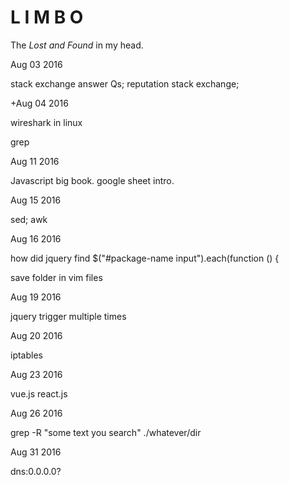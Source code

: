 # L I M B O
The *Lost and Found* in my head.

Aug 03 2016 

stack exchange answer Qs;   reputation stack exchange;

+Aug 04 2016

wireshark in linux 

grep


Aug 11 2016

Javascript big book. google sheet intro.



Aug 15 2016

sed; awk

Aug 16 2016

how did jquery find     $("#package-name input").each(function () {

save folder in vim files 

Aug 19 2016

jquery trigger multiple times

Aug 20 2016

iptables

Aug 23 2016

vue.js react.js

Aug 26 2016

grep -R "some text you search" ./whatever/dir

Aug 31 2016

dns:0.0.0.0?

